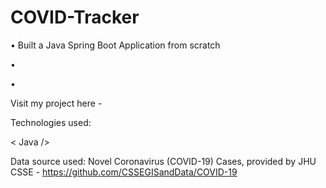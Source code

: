 # COVID-Tracker

•	 Built a Java Spring Boot Application from scratch

• 

•	

Visit my project here - 

Technologies used: 

< Java />

Data source used: Novel Coronavirus (COVID-19) Cases, provided by JHU CSSE - https://github.com/CSSEGISandData/COVID-19

